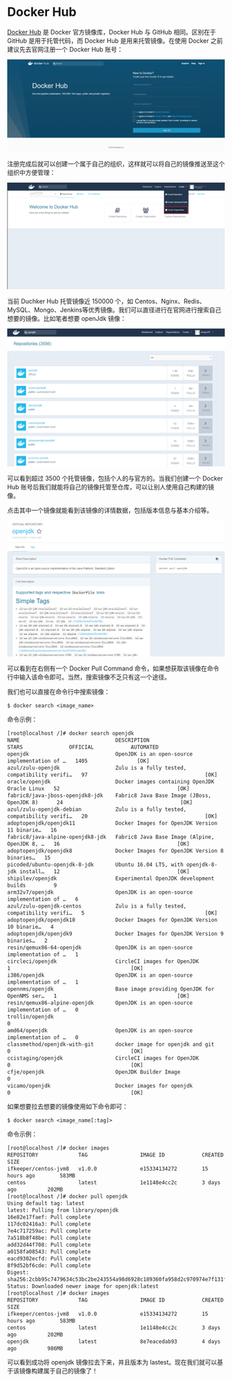 # Docker Hub

[Docker Hub](https://hub.docker.com/) 是 Docker 官方镜像库，Docker Hub 与 GitHub 相同。区别在于 GitHub 是用于托管代码，而 Docker Hub 是用来托管镜像。在使用 Docker 之前建议先去官网注册一个 Docker Hub 账号：

![docker-hub.png](_images/docker-hub/docker-hub.png)

注册完成后就可以创建一个属于自己的组织，这样就可以将自己的镜像推送至这个组织中方便管理：

![create-organization.png](_images/docker-hub/create-organization.png)

当前 Duchker Hub 托管镜像近 150000 个，如 Centos、Nginx、Redis、MySQL、Mongo、Jenkins等优秀镜像。我们可以直径进行在官网进行搜索自己想要的镜像。比如笔者想要 openJdk 镜像：

![search-web-open-jdk.png](_images/docker-hub/search-web-open-jdk.png)

可以看到超过 3500 个托管镜像，包括个人的与官方的。当我们创建一个 Docker Hub 账号后我们就能将自己的镜像托管至仓库，可以让别人使用自己构建的镜像。

点击其中一个镜像就能看到该镜像的详情数据，包括版本信息与基本介绍等。

![openJdk-info.png](_images/docker-hub/openJdk-info.png)

可以看到在右侧有一个 Docker Pull Command 命令，如果想获取该镜像在命令行中输入该命令即可。当然，搜索镜像不乏只有这一个途径。

我们也可以直接在命令行中搜索镜像：

```
$ docker search <image_name>
```

命令示例：

```
[root@localhost /]# docker search openjdk
NAME                               DESCRIPTION                                     STARS               OFFICIAL            AUTOMATED
openjdk                            OpenJDK is an open-source implementation of …   1405                [OK]                
azul/zulu-openjdk                  Zulu is a fully tested, compatibility verifi…   97                                      [OK]
oracle/openjdk                     Docker images containing OpenJDK Oracle Linux   52                                      [OK]
fabric8/java-jboss-openjdk8-jdk    Fabric8 Java Base Image (JBoss, OpenJDK 8)      24                                      [OK]
azul/zulu-openjdk-debian           Zulu is a fully tested, compatibility verifi…   20                                      [OK]
adoptopenjdk/openjdk11             Docker Images for OpenJDK Version 11 binarie…   16                                      
fabric8/java-alpine-openjdk8-jdk   Fabric8 Java Base Image (Alpine, OpenJDK 8, …   16                                      [OK]
adoptopenjdk/openjdk8              Docker Images for OpenJDK Version 8 binaries…   15                                      
picoded/ubuntu-openjdk-8-jdk       Ubuntu 16.04 LTS, with openjdk-8-jdk install…   12                                      [OK]
shipilev/openjdk                   Experimental OpenJDK development builds         9                                       
arm32v7/openjdk                    OpenJDK is an open-source implementation of …   6                                       
azul/zulu-openjdk-centos           Zulu is a fully tested, compatibility verifi…   5                                       [OK]
adoptopenjdk/openjdk10             Docker Images for OpenJDK Version 10 binarie…   4                                       
adoptopenjdk/openjdk9              Docker Images for OpenJDK Version 9 binaries…   2                                       
resin/qemux86-64-openjdk           OpenJDK is an open-source implementation of …   1                                       
circleci/openjdk                   CircleCI images for OpenJDK                     1                                       [OK]
i386/openjdk                       OpenJDK is an open-source implementation of …   1                                       
opennms/openjdk                    Base image providing OpenJDK for OpenNMS ser…   1                                       [OK]
resin/qemux86-alpine-openjdk       OpenJDK is an open-source implementation of …   0                                       
trollin/openjdk                                                                    0                                       
amd64/openjdk                      OpenJDK is an open-source implementation of …   0                                       
classmethod/openjdk-with-git       docker image for openjdk and git                0                                       [OK]
ccistaging/openjdk                 CircleCI images for OpenJDK                     0                                       [OK]
cfje/openjdk                       OpenJDK Builder Image                           0                                       
vicamo/openjdk                     Docker images for openjdk                       0                                       [OK]
```

如果想要拉去想要的镜像使用如下命令即可：

```
$ docker search <image_name[:tag]>
```

命令示例：

```
[root@localhost /]# docker images
REPOSITORY             TAG                 IMAGE ID            CREATED             SIZE
ifkeeper/centos-jvm8   v1.0.0              e15334134272        15 hours ago        583MB
centos                 latest              1e1148e4cc2c        3 days ago          202MB
[root@localhost /]# docker pull openjdk
Using default tag: latest
latest: Pulling from library/openjdk
16e82e17faef: Pull complete 
117dc02416a3: Pull complete 
7e4c717259ac: Pull complete 
7a518b8f48be: Pull complete 
add32d44f708: Pull complete 
a0158fa08543: Pull complete 
eacd9302ecfd: Pull complete 
8f9d52bf6cde: Pull complete 
Digest: sha256:2cbb95c7479634c53bc2be243554a98d6928c189360fa958d2c970974e7f131f
Status: Downloaded newer image for openjdk:latest
[root@localhost /]# docker images
REPOSITORY             TAG                 IMAGE ID            CREATED             SIZE
ifkeeper/centos-jvm8   v1.0.0              e15334134272        15 hours ago        583MB
centos                 latest              1e1148e4cc2c        3 days ago          202MB
openjdk                latest              8e7eacedab93        4 days ago          986MB
```

可以看到成功将 openjdk 镜像拉去下来，并且版本为 lastest。现在我们就可以基于该镜像构建属于自己的镜像了！
